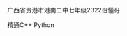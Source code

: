 广西省贵港市港南二中七年级2322班懂哥

精通C++ Python


<!---
lov2019/lov2019 is a ✨ special ✨ repository because its `README.md` (this file) appears on your GitHub profile.
You can click the Preview link to take a look at your changes.
--->
